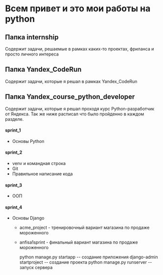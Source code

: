# Всем привет и это мои работы на python

## Папка internship
Содержит задачи, решаемые в рамках каких-то проектах, фриланса и просто личного интереса

## Папка Yandex_CodeRun
Содержит задачи, которые я решал в рамках Yandex_CodeRun

## Папка Yandex_course_python_developer
Содержит задачи, которые я решал проходя курс Python-разработчик от Яндекса.
Так же ниже расписал что было пройденно в каждом разделе.

#### sprint_1
* Основы Python

#### sprint_2
* venv и командная строка
* Git
* Правильное написание кода

#### sprint_3
* ООП

#### sprint_4
* Основы Django
    * acme_project - тренировочный вариант магазина по продаже мороженного
    * anfisa1sprint - финальный вариант магазина по продаже мороженного 
      
        
        python manage.py startapp <name> -- создание приложения
        django-admin startproject <name> -- создание проекта
        python manage.py runserver -- запуск сервера
